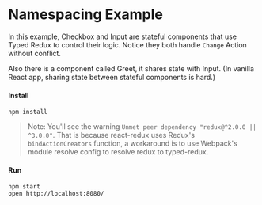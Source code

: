 # Namespacing Example

In this example, Checkbox and Input are stateful components that use
Typed Redux to control their logic. Notice they both handle `Change` Action
without conflict.

Also there is a component called Greet, it shares state with Input.
(In vanilla React app, sharing state between stateful components is hard.)

#### Install
```
npm install
```

> Note: You'll see the warning `Unmet peer dependency "redux@^2.0.0 || ^3.0.0"`. That is because react-redux uses Redux's `bindActionCreators` function, a workaround is to use Webpack's module resolve config to resolve redux to typed-redux.

#### Run
```
npm start
open http://localhost:8080/
```

